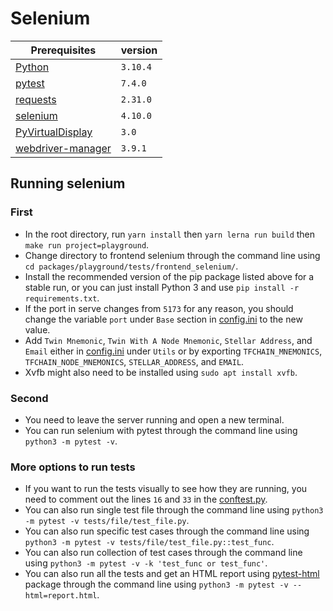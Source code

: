 # Selenium

| Prerequisites                                                    | version  |
| ---------------------------------------------------------------- | -------- |
| [Python](https://www.python.org/downloads/)                      | `3.10.4` |
| [pytest](https://pypi.org/project/pytest/)                       | `7.4.0`  |
| [requests](https://pypi.org/project/requests/)                   | `2.31.0` |
| [selenium](https://pypi.org/project/selenium/)                   | `4.10.0` |
| [PyVirtualDisplay](https://pypi.org/project/PyVirtualDisplay/)   | `3.0`    |
| [webdriver-manager](https://pypi.org/project/webdriver-manager/) | `3.9.1`  |

## Running selenium

### First

- In the root directory, run `yarn install` then `yarn lerna run build` then `make run project=playground`.
- Change directory to frontend selenium through the command line using `cd packages/playground/tests/frontend_selenium/`.
- Install the recommended version of the pip package listed above for a stable run, or you can just install Python 3 and use `pip install -r requirements.txt`.
- If the port in serve changes from `5173` for any reason, you should change the variable `port` under `Base` section in [config.ini](../frontend_selenium/Config.ini) to the new value.
- Add `Twin Mnemonic`, `Twin With A Node Mnemonic`, `Stellar Address`, and `Email` either in [config.ini](../frontend_selenium/Config.ini) under `Utils` or by exporting `TFCHAIN_MNEMONICS`, `TFCHAIN_NODE_MNEMONICS`, `STELLAR_ADDRESS`, and `EMAIL`.
- Xvfb might also need to be installed using `sudo apt install xvfb`.

### Second

- You need to leave the server running and open a new terminal.
- You can run selenium with pytest through the command line using `python3 -m pytest -v`.

### More options to run tests

- If you want to run the tests visually to see how they are running, you need to comment out the lines `16` and `33` in the [conftest.py](../frontend_selenium/tests/conftest.py).
- You can also run single test file through the command line using `python3 -m pytest -v tests/file/test_file.py`.
- You can also run specific test cases through the command line using `python3 -m pytest -v tests/file/test_file.py::test_func`.
- You can also run collection of test cases through the command line using `python3 -m pytest -v -k 'test_func or test_func'`.
- You can also run all the tests and get an HTML report using [pytest-html](https://pypi.org/project/pytest-html/) package through the command line using `python3 -m pytest -v --html=report.html`.
